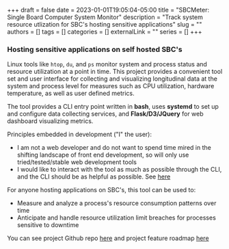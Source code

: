 +++ 
draft = false
date = 2023-01-01T19:05:04-05:00
title = "SBCMeter: Single Board Computer System Monitor"
description = "Track system resource utlization for SBC's hosting sensitive applications"
slug = ""
authors = []
tags = []
categories = []
externalLink = ""
series = []
+++

### Hosting sensitive applications on self hosted SBC's

Linux tools like `htop`, `du`, and `ps` monitor system and process status and resource utilization at a point in time. This project provides a convenient tool set and user interface for collecting and visualizing longitudinal data at the system and process level for measures such as CPU utilization, hardware temperature, as well as user defined metrics. 

The tool provides a CLI entry point written in **bash**, uses **systemd** to set up and configure data collecting services, and **Flask/D3/JQuery** for web dashboard visualizing metrics.  

Principles embedded in development ("I" the user):
- I am not a web developer and do not want to spend time mired in the shifting landscape of front end development, so will only use tried/tested/stable web development tools
- I would like to interact with the tool as much as possible through the CLI, and the CLI should be as helpful as possible. See [here](https://clig.dev/)

For anyone hosting applications on SBC's, this tool can be used to:
- Measure and analyze a process's resource consumption patterns over time
- Anticipate and handle resource utilization limit breaches for processes sensitive to downtime

You can see project Github repo [here]() and project feature roadmap [here]()



